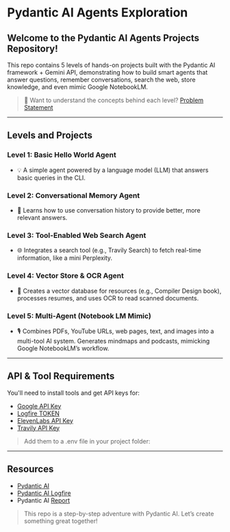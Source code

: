 # Pydantic AI Agents Exploration 
## Welcome to the Pydantic AI Agents Projects Repository!

This repo contains 5 levels of hands-on projects built with the Pydantic AI framework + Gemini API, demonstrating how to build smart agents that answer questions, remember conversations, search the web, store knowledge, and even mimic Google NotebookLM.

> 📌 Want to understand the concepts behind each level? [Problem Statement](https://github.com/cladius/agentic-ai/blob/master/sample_problem.md)

---

## Levels and Projects

### Level 1: Basic Hello World Agent
- 💡 A simple agent powered by a language model (LLM) that answers basic queries in the CLI.

### Level 2: Conversational Memory Agent
- 🧠 Learns how to use conversation history to provide better, more relevant answers.

### Level 3: Tool-Enabled Web Search Agent
- 🌐 Integrates a search tool (e.g., Travily Search) to fetch real-time information, like a mini Perplexity.
  
### Level 4: Vector Store & OCR Agent
- 📂 Creates a vector database for resources (e.g., Compiler Design book), processes resumes, and uses OCR to read scanned documents.

### Level 5: Multi-Agent (Notebook LM Mimic)
- 🎙 Combines PDFs, YouTube URLs, web pages, text, and images into a multi-tool AI system. Generates mindmaps and podcasts, mimicking Google NotebookLM’s workflow.

---

## API & Tool Requirements
You'll need to install tools and get API keys for:
- [Google API Key](https://aistudio.google.com/)
- [Logfire TOKEN](https://pydantic.dev/logfire)
- [ElevenLabs API Key](https://www.elevenlabs.io/)
- [Travily API Key](https://www.tavily.com/)
> Add them to a .env file in your project folder:

---

## Resources

- [Pydantic AI](https://ai.pydantic.dev/)
- [Pydantic AI Logfire](https://ai.pydantic.dev/logfire/)
- Pydantic AI [Report](https://drive.google.com/file/d/1q6OCpqnCJPPMbdtNUvm99MTfMBS7Taxj/view?usp=sharing)


> This repo is a step-by-step adventure with Pydantic AI. Let’s create something great together!
